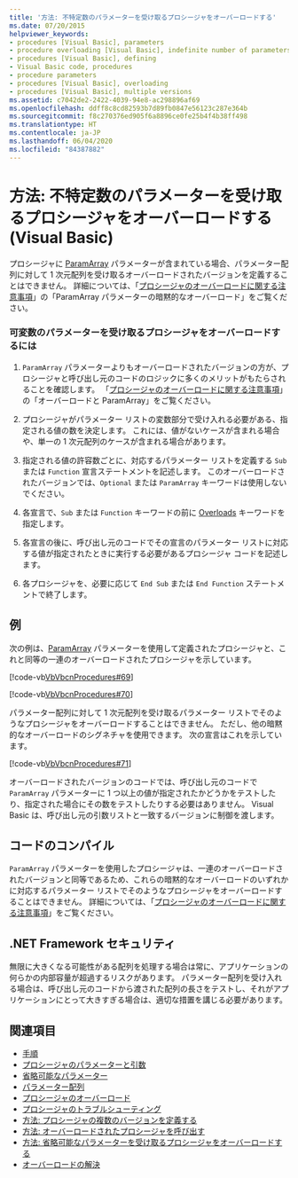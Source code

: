 ```yaml
---
title: '方法: 不特定数のパラメーターを受け取るプロシージャをオーバーロードする'
ms.date: 07/20/2015
helpviewer_keywords:
- procedures [Visual Basic], parameters
- procedure overloading [Visual Basic], indefinite number of parameters
- procedures [Visual Basic], defining
- Visual Basic code, procedures
- procedure parameters
- procedures [Visual Basic], overloading
- procedures [Visual Basic], multiple versions
ms.assetid: c7042de2-2422-4039-94e8-ac298896af69
ms.openlocfilehash: ddff8c8cd82593b7d89fb0847e56123c287e364b
ms.sourcegitcommit: f8c270376ed905f6a8896ce0fe25b4f4b38ff498
ms.translationtype: HT
ms.contentlocale: ja-JP
ms.lasthandoff: 06/04/2020
ms.locfileid: "84387882"
---
```

# <a name="how-to-overload-a-procedure-that-takes-an-indefinite-number-of-parameters-visual-basic"></a>方法: 不特定数のパラメーターを受け取るプロシージャをオーバーロードする (Visual Basic)
プロシージャに [ParamArray](../../../language-reference/modifiers/paramarray.md) パラメーターが含まれている場合、パラメーター配列に対して 1 次元配列を受け取るオーバーロードされたバージョンを定義することはできません。 詳細については、「[プロシージャのオーバーロードに関する注意事項](./considerations-in-overloading-procedures.md)」の「ParamArray パラメーターの暗黙的なオーバーロード」をご覧ください。  
  
### <a name="to-overload-a-procedure-that-takes-a-variable-number-of-parameters"></a>可変数のパラメーターを受け取るプロシージャをオーバーロードするには  
  
1. `ParamArray` パラメーターよりもオーバーロードされたバージョンの方が、プロシージャと呼び出し元のコードのロジックに多くのメリットがもたらされることを確認します。 「[プロシージャのオーバーロードに関する注意事項](./considerations-in-overloading-procedures.md)」の「オーバーロードと ParamArray」をご覧ください。  
  
2. プロシージャがパラメーター リストの変数部分で受け入れる必要がある、指定される値の数を決定します。 これには、値がないケースが含まれる場合や、単一の 1 次元配列のケースが含まれる場合があります。  
  
3. 指定される値の許容数ごとに、対応するパラメーター リストを定義する `Sub` または `Function` 宣言ステートメントを記述します。 このオーバーロードされたバージョンでは、`Optional` または `ParamArray` キーワードは使用しないでください。  
  
4. 各宣言で、`Sub` または `Function` キーワードの前に [Overloads](../../../language-reference/modifiers/overloads.md) キーワードを指定します。  
  
5. 各宣言の後に、呼び出し元のコードでその宣言のパラメーター リストに対応する値が指定されたときに実行する必要があるプロシージャ コードを記述します。  
  
6. 各プロシージャを、必要に応じて `End Sub` または `End Function` ステートメントで終了します。  
  
## <a name="example"></a>例  
 次の例は、[ParamArray](../../../language-reference/modifiers/paramarray.md) パラメーターを使用して定義されたプロシージャと、これと同等の一連のオーバーロードされたプロシージャを示しています。  
  
 [!code-vb[VbVbcnProcedures#69](~/samples/snippets/visualbasic/VS_Snippets_VBCSharp/VbVbcnProcedures/VB/Class1.vb#69)]  
  
 [!code-vb[VbVbcnProcedures#70](~/samples/snippets/visualbasic/VS_Snippets_VBCSharp/VbVbcnProcedures/VB/Class1.vb#70)]  
  
 パラメーター配列に対して 1 次元配列を受け取るパラメーター リストでそのようなプロシージャをオーバーロードすることはできません。 ただし、他の暗黙的なオーバーロードのシグネチャを使用できます。 次の宣言はこれを示しています。  
  
 [!code-vb[VbVbcnProcedures#71](~/samples/snippets/visualbasic/VS_Snippets_VBCSharp/VbVbcnProcedures/VB/Class1.vb#71)]  
  
 オーバーロードされたバージョンのコードでは、呼び出し元のコードで `ParamArray` パラメーターに 1 つ以上の値が指定されたかどうかをテストしたり、指定された場合にその数をテストしたりする必要はありません。 Visual Basic は、呼び出し元の引数リストと一致するバージョンに制御を渡します。  
  
## <a name="compile-the-code"></a>コードのコンパイル  
 `ParamArray` パラメーターを使用したプロシージャは、一連のオーバーロードされたバージョンと同等であるため、これらの暗黙的なオーバーロードのいずれかに対応するパラメーター リストでそのようなプロシージャをオーバーロードすることはできません。 詳細については、「[プロシージャのオーバーロードに関する注意事項](./considerations-in-overloading-procedures.md)」をご覧ください。  
  
## <a name="net-framework-security"></a>.NET Framework セキュリティ  
 無限に大きくなる可能性がある配列を処理する場合は常に、アプリケーションの何らかの内部容量が超過するリスクがあります。 パラメーター配列を受け入れる場合は、呼び出し元のコードから渡された配列の長さをテストし、それがアプリケーションにとって大きすぎる場合は、適切な措置を講じる必要があります。  
  
## <a name="see-also"></a>関連項目

- [手順](./index.md)
- [プロシージャのパラメーターと引数](./procedure-parameters-and-arguments.md)
- [省略可能なパラメーター](./optional-parameters.md)
- [パラメーター配列](./parameter-arrays.md)
- [プロシージャのオーバーロード](./procedure-overloading.md)
- [プロシージャのトラブルシューティング](./troubleshooting-procedures.md)
- [方法: プロシージャの複数のバージョンを定義する](./how-to-define-multiple-versions-of-a-procedure.md)
- [方法: オーバーロードされたプロシージャを呼び出す](./how-to-call-an-overloaded-procedure.md)
- [方法: 省略可能なパラメーターを受け取るプロシージャをオーバーロードする](./how-to-overload-a-procedure-that-takes-optional-parameters.md)
- [オーバーロードの解決](./overload-resolution.md)
